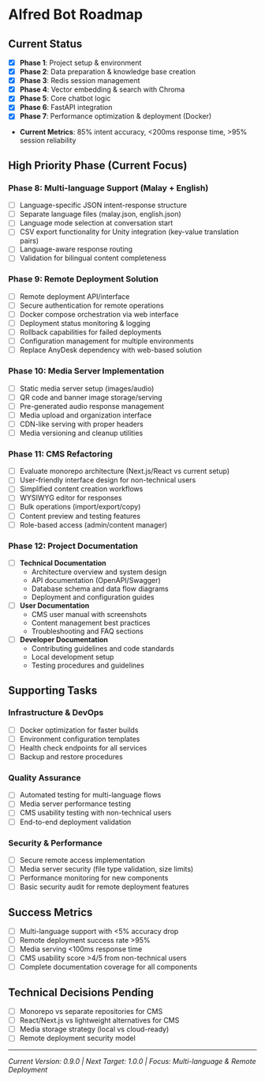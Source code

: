 # Alfred Bot Roadmap

## Current Status

- [x] **Phase 1**: Project setup & environment
- [x] **Phase 2**: Data preparation & knowledge base creation
- [x] **Phase 3**: Redis session management
- [x] **Phase 4**: Vector embedding & search with Chroma
- [x] **Phase 5**: Core chatbot logic
- [x] **Phase 6**: FastAPI integration
- [x] **Phase 7**: Performance optimization & deployment (Docker)
- **Current Metrics**: 85% intent accuracy, <200ms response time, >95% session reliability

## High Priority Phase (Current Focus)

### Phase 8: Multi-language Support (Malay + English)

- [ ] Language-specific JSON intent-response structure
- [ ] Separate language files (malay.json, english.json)
- [ ] Language mode selection at conversation start
- [ ] CSV export functionality for Unity integration (key-value translation pairs)
- [ ] Language-aware response routing
- [ ] Validation for bilingual content completeness

### Phase 9: Remote Deployment Solution

- [ ] Remote deployment API/interface
- [ ] Secure authentication for remote operations
- [ ] Docker compose orchestration via web interface
- [ ] Deployment status monitoring & logging
- [ ] Rollback capabilities for failed deployments
- [ ] Configuration management for multiple environments
- [ ] Replace AnyDesk dependency with web-based solution

### Phase 10: Media Server Implementation

- [ ] Static media server setup (images/audio)
- [ ] QR code and banner image storage/serving
- [ ] Pre-generated audio response management
- [ ] Media upload and organization interface
- [ ] CDN-like serving with proper headers
- [ ] Media versioning and cleanup utilities

### Phase 11: CMS Refactoring

- [ ] Evaluate monorepo architecture (Next.js/React vs current setup)
- [ ] User-friendly interface design for non-technical users
- [ ] Simplified content creation workflows
- [ ] WYSIWYG editor for responses
- [ ] Bulk operations (import/export/copy)
- [ ] Content preview and testing features
- [ ] Role-based access (admin/content manager)

### Phase 12: Project Documentation

- [ ] **Technical Documentation**
  - Architecture overview and system design
  - API documentation (OpenAPI/Swagger)
  - Database schema and data flow diagrams
  - Deployment and configuration guides
- [ ] **User Documentation**
  - CMS user manual with screenshots
  - Content management best practices
  - Troubleshooting and FAQ sections
- [ ] **Developer Documentation**
  - Contributing guidelines and code standards
  - Local development setup
  - Testing procedures and guidelines

## Supporting Tasks

### Infrastructure & DevOps

- [ ] Docker optimization for faster builds
- [ ] Environment configuration templates
- [ ] Health check endpoints for all services
- [ ] Backup and restore procedures

### Quality Assurance

- [ ] Automated testing for multi-language flows
- [ ] Media server performance testing
- [ ] CMS usability testing with non-technical users
- [ ] End-to-end deployment validation

### Security & Performance

- [ ] Secure remote access implementation
- [ ] Media server security (file type validation, size limits)
- [ ] Performance monitoring for new components
- [ ] Basic security audit for remote deployment features

## Success Metrics

- [ ] Multi-language support with <5% accuracy drop
- [ ] Remote deployment success rate >95%
- [ ] Media serving <100ms response time
- [ ] CMS usability score >4/5 from non-technical users
- [ ] Complete documentation coverage for all components

## Technical Decisions Pending

- [ ] Monorepo vs separate repositories for CMS
- [ ] React/Next.js vs lightweight alternatives for CMS
- [ ] Media storage strategy (local vs cloud-ready)
- [ ] Remote deployment security model

---

_Current Version: 0.9.0 | Next Target: 1.0.0 | Focus: Multi-language & Remote Deployment_
